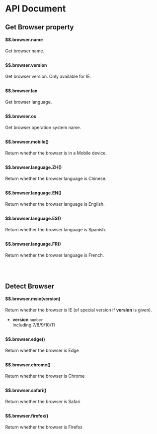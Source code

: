 # API Document

## Get Browser property  

#### $$.browser.name  

Get browser name.  

<h2></h2>

#### $$.browser.version
Get browser version. Only available for IE.

<h2></h2>

#### $$.browser.lan
Get browser language.

<h2></h2>

#### $$.browser.os
Get browser operation system name.

<h2></h2>

#### $$.browser.mobile()
Return whether the browser is in a Mobile device.

<h2></h2>

#### $$.browser.language.ZH()
Return whether the browser language is Chinese.

<h2></h2>

#### $$.browser.language.EN()
Return whether the browser language is English.

<h2></h2>

#### $$.browser.language.ES()
Return whether the browser language is Spanish.

<h2></h2>

#### $$.browser.language.FR()
Return whether the browser language is French.

<h2></h2>

<h3>&nbsp;</h3>

## Detect Browser 
#### $$.browser.msie(version)
Return whether the browser is IE (of special version if **version** is given).  

- **version** ```number```  
Including 7/8/9/10/11  

<h2></h2>

#### $$.browser.edge()
Return whether the browser is Edge

<h2></h2>

#### $$.browser.chrome()
Return whether the browser is Chrome 

<h2></h2>

#### $$.browser.safari()
Return whether the browser is Safari 

<h2></h2>

#### $$.browser.firefox()
Return whether the browser is Firefox
